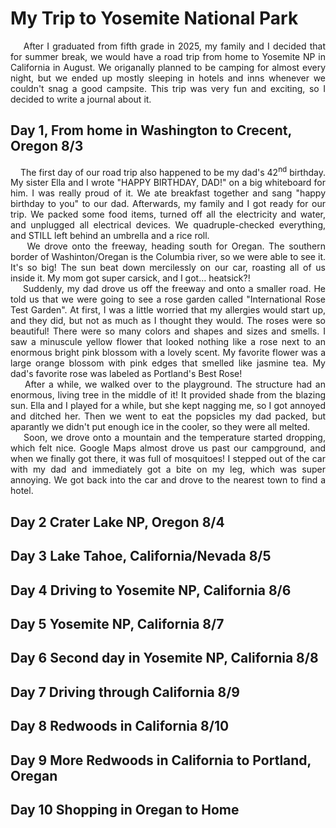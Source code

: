 # My Trip to Yosemite National Park

<div style="text-align: justify;">
&nbsp;&nbsp;&nbsp;&nbsp;After I graduated from fifth grade in 2025, my family and I decided that for summer break, we would have a road trip from home to Yosemite NP in California in August. We origanally planned to be camping for almost every night, but we ended up mostly sleeping in hotels and inns whenever we couldn't snag a good campsite. This trip was very fun and exciting, so I decided to write a journal about it.
</div>

## Day 1, From home in Washington to Crecent, Oregon 8/3

<div style="text-align: justify;">
&nbsp;&nbsp;&nbsp;&nbsp;The first day of our road trip also happened to be my dad's 42<sup>nd</sup> birthday. My sister Ella and I wrote "HAPPY BIRTHDAY, DAD!" on a big whiteboard for him. I was really proud of it. We ate breakfast together and sang "happy birthday to you" to our dad. Afterwards, my family and I got ready for our trip. We packed some food items, turned off all the electricity and water, and unplugged all electrical devices. We quadruple-checked everything, and STILL left behind an umbrella and a rice roll.
<br>
&nbsp;&nbsp;&nbsp;&nbsp;We drove onto the freeway, heading south for Oregan. The southern border of Washinton/Oregan is the Columbia river, so we were able to see it. It's so big! The sun beat down mercilessly on our car, roasting all of us inside it. My mom got super carsick, and I got... heatsick?!
<br>
&nbsp;&nbsp;&nbsp;&nbsp;Suddenly, my dad drove us off the freeway and onto a smaller road. He told us that we were going to see a rose garden called "International Rose Test Garden". At first, I was a little worried that my allergies would start up, and they did, but not as much as I thought they would. The roses were so beautiful! There were so many colors and shapes and sizes and smells. I saw a minuscule yellow flower that looked nothing like a rose next to an enormous bright pink blossom with a lovely scent. My favorite flower was a large orange blossom with pink edges that smelled like jasmine tea. My dad's favorite rose was labeled as Portland's Best Rose!
<br>
&nbsp;&nbsp;&nbsp;&nbsp;After a while, we walked over to the playground. The structure had an enormous, living tree in the middle of it! It provided shade from the blazing sun. Ella and I played for a while, but she kept nagging me, so I got annoyed and ditched her. Then we went to eat the popsicles my dad packed, but aparantly we didn't put enough ice in the cooler, so they were all melted.
<br>
&nbsp;&nbsp;&nbsp;&nbsp;Soon, we drove onto a mountain and the temperature started dropping, which felt nice. Google Maps almost drove us past our campground, and when we finally got there, it was full of mosquitoes! I stepped out of the car with my dad and immediately got a bite on my leg, which was super annoying. We got back into the car and drove to the nearest town to find a hotel.
</div>

## Day 2 Crater Lake NP, Oregon 8/4

<div style="text-align: justify;">
</div>

## Day 3 Lake Tahoe, California/Nevada 8/5

<div style="text-align: justify;">
</div>

## Day 4 Driving to Yosemite NP, California 8/6

<div style="text-align: justify;">
</div>

## Day 5 Yosemite NP, California 8/7

<div style="text-align: justify;">
</div>

## Day 6 Second day in Yosemite NP, California 8/8

<div style="text-align: justify;">
</div>

## Day 7 Driving through California 8/9

<div style="text-align: justify;">
</div>

## Day 8 Redwoods in California 8/10

<div style="text-align: justify;">
</div>

## Day 9 More Redwoods in California to Portland, Oregan

<div style="text-align: justify;">
</div>

## Day 10 Shopping in Oregan to Home

<div style="text-align: justify;">
</div>

<div style="text-align: justify;">
</div> <!--Justify Paragraph-->

&nbsp;&nbsp;&nbsp;&nbsp; <!--Indent-->